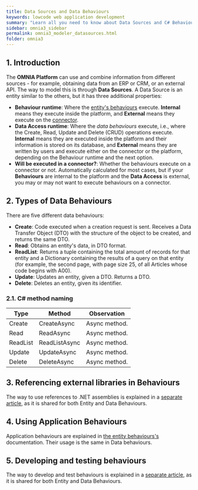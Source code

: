 ```yaml
---
title: Data Sources and Data Behaviours
keywords: lowcode web application development
summary: "Learn all you need to know about Data Sources and C# Behaviours and how OMNIA allows you to merge multiple data sources to feed the same web application."
sidebar: omnia3_sidebar
permalink: omnia3_modeler_datasources.html
folder: omnia3
---
```



## 1. Introduction

The **OMNIA Platform** can use and combine information from different sources - for example, obtaining data from an ERP or CRM, or an external API. The way to model this is through **Data Sources**. A Data Source is an entity similar to the others, but it has three additional properties:
- **Behaviour runtime**: Where the [entity's behaviours](omnia3_modeler_behaviours.html) execute. **Internal** means they execute inside the platform, and **External** means they execute on the [connector](omnia3_connector_introduction.html).
- **Data Access runtime**: Where the _data behaviours_ execute, i.e., where the Create, Read, Update and Delete (CRUD) operations execute. **Internal** means they are executed inside the platform and their information is stored on its database, and **External** means they are written by users and execute either on the connector or the platform, depending on the Behaviour runtime and the next option.
- **Will be executed in a connector?**: Whether the behaviours execute on a connector or not. Automatically calculated for most cases, but if your **Behaviours** are internal to the platform and the **Data Access** is external, you may or may not want to execute behaviours on a connector.

## 2. Types of Data Behaviours

There are five different data behaviours:
- **Create**: Code executed when a creation request is sent. Receives a Data Transfer Object (DTO) with the structure of the object to be created, and returns the same DTO.
- **Read**: Obtains an entity's data, in DTO format.
- **ReadList**: Returns a tuple containing the total amount of records for that entity and a Dictionary containing the results of a query on that entity (for example, the second page, with page size 25, of all Articles whose code begins with A00).
- **Update**: Updates an entity, given a DTO. Returns a DTO.
- **Delete**: Deletes an entity, given its identifier.

### 2.1. C# method naming

| Type      | Method        | Observation   |
|-----------|---------------|---------------|
| Create    | CreateAsync   | Async method. |
| Read      | ReadAsync     | Async method. |
| ReadList  | ReadListAsync | Async method. |
| Update    | UpdateAsync   | Async method. |
| Delete    | DeleteAsync   | Async method. |

## 3. Referencing external libraries in Behaviours

The way to use references to .NET assemblies is explained in a [separate article](omnia3_modeler_dependencies.html), as it is shared for both Entity and Data Behaviours.

## 4. Using Application Behaviours

Application behaviours are explained in [the entity behaviours's](omnia3_modeler_behaviours.html) documentation. Their usage is the same in Data behaviours.

## 5. Developing and testing behaviours

The way to develop and test behaviours is explained in a [separate article](omnia3_modeler_developingbehaviours.html), as it is shared for both Entity and Data Behaviours.